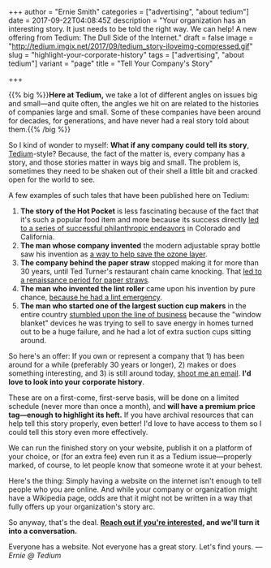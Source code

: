 +++
author = "Ernie Smith"
categories = ["advertising", "about tedium"]
date = 2017-09-22T04:08:45Z
description = "Your organization has an interesting story. It just needs to be told the right way. We can help! A new offering from Tedium: The Dull Side of the Internet."
draft = false
image = "http://tedium.imgix.net/2017/09/tedium_story-iloveimg-compressed.gif"
slug = "highlight-your-corporate-history"
tags = ["advertising", "about tedium"]
variant = "page"
title = "Tell Your Company's Story"

+++

{{% big %}}**Here at Tedium,** we take a lot of different angles on issues big and small—and quite often, the angles we hit on are related to the histories of companies large and small. Some of these companies have been around for decades, for generations, and have never had a real story told about them.{{% /big %}}

So I kind of wonder to myself: **What if any company could tell its story**, [Tedium](http://tedium.co/)-style? Because, the fact of the matter is, every company has a story, and those stories matter in ways big and small. The problem is, sometimes they need to be shaken out of their shell a little bit and cracked open for the world to see.

A few examples of such tales that have been published here on Tedium:

1. **The story of the Hot Pocket** is less fascinating because of the fact that it's such a popular food item and more because its success directly [led to a series of successful philanthropic endeavors](http://tedium.co/2016/05/26/hot-pocket-history-iran-jewish-diaspora/) in Colorado and California.
2. **The man whose company invented** the modern adjustable spray bottle saw his invention as [a way to help save the ozone layer](http://tedium.co/2017/06/13/windex-glass-cleaning-history/).
3. **The company behind the paper straw** stopped making it for more than 30 years, until Ted Turner's restaurant chain came knocking. That [led to a renaissance period for paper straws](http://tedium.co/2017/06/06/plastic-straw-sustainability-problems/).
4. **The man who invented the lint roller** came upon his invention by pure chance, [because he had a lint emergency](http://tedium.co/2017/07/11/lint-roller-history-dryer-lint/).
5. **The man who started one of the largest suction cup makers** in the entire country [stumbled upon the line of business](http://tedium.co/2017/03/21/suction-cups-history/) because the "window blanket" devices he was trying to sell to save energy in homes turned out to be a huge failure, and he had a lot of extra suction cups sitting around.

So here's an offer: If you own or represent a company that 1) has been around for a while (preferably 30 years or longer), 2) makes or does something interesting, and 3) is still around today, [shoot me an email](mailto:ernie@tedium.co). **I'd love to look into your corporate history**.

These are on a first-come, first-serve basis, will be done on a limited schedule (never more than once a month), and **will have a premium price tag—enough to highlight its heft.** If you have archival resources that can help tell this story properly, even better! I'd love to have access to them so I could tell this story even more effectively.

We can run the finished story on your website, publish it on a platform of your choice, or (for an extra fee) even run it as a Tedium issue—properly marked, of course, to let people know that someone wrote it at your behest.

Here's the thing: Simply having a website on the internet isn't enough to tell people who you are online. And while your company or organization might have a Wikipedia page, odds are that it might not be written in a way that fully offers up your organization's story arc.

So anyway, that's the deal. **[Reach out if you're interested](mailto:ernie@tedium.co), and we'll turn it into a conversation.**

Everyone has a website. Not everyone has a great story. Let's find yours. *— Ernie @ Tedium*